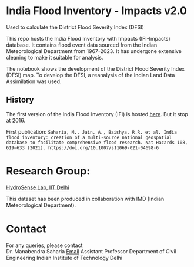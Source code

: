 # India Flood Inventory - Impacts v2.0 

Used to calculate the District Flood Severity Index (DFSI)

This repo hosts the India Flood Inventory with Impacts (IFI-Impacts) database. It contains flood event data sourced from the Indian Meteorological Department from 1967-2023. It has undergone extensive cleaning to make it suitable for analysis.

The notebook shows the development of the District Flood Severity Index (DFSI) map. To develop the DFSI, a reanalysis of the Indian Land Data Assimilation was used.

## History

The first version of the India Flood Inventory (IFI) is hosted [here](https://github.com/hydrosenselab/India-Flood-Inventory/). But it stop at 2016.

First publication: `Saharia, M., Jain, A., Baishya, R.R. et al. India flood inventory: creation of a multi-source national geospatial database to facilitate comprehensive flood research. Nat Hazards 108, 619–633 (2021). https://doi.org/10.1007/s11069-021-04698-6`

# Research Group: 

[HydroSense Lab, IIT Delhi](https://hydrosense.iitd.ac.in/)

This dataset has been produced in collaboration with IMD (Indian Meteorological Department). 

# Contact
For any queries, please contact   
Dr. Manabendra Saharia [Email](msaharia@iitd.ac.in) 
Assistant Professor 
Department of Civil Engineering 
Indian Institute of Technology Delhi 


